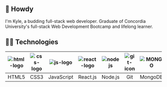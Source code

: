 ## 🤠 Howdy

I'm Kyle, a budding full-stack web developer. Graduate of Concordia University's full-stack Web Development Bootcamp and lifelong learner.

## 👨‍💻 Technologies

|![html-logo](https://user-images.githubusercontent.com/103784140/194715792-c66f1936-1445-4af9-9f6b-2048ae102f75.png)|![css-logo](https://user-images.githubusercontent.com/103784140/194723719-ff92911e-14d4-4755-9914-a075e8d931bd.png)|![js-logo](https://user-images.githubusercontent.com/103784140/194715810-44db665a-a84a-4323-bd8a-b84dbf935ed1.png)|![react-logo](https://user-images.githubusercontent.com/103784140/194715817-b10517af-8d30-44cd-bce6-01626385677a.png)|![nodejs](https://github.com/kylelangille/kylelangille/assets/103784140/72bb1574-3d7f-4705-99d3-666db9701dc8)|![git-icon](https://github.com/kylelangille/kylelangille/assets/103784140/71a3f49b-de18-4b1f-b2d6-7ef30bd99ff4)|![MONGO](https://github.com/kylelangille/kylelangille/assets/103784140/818f1950-bf53-4782-9365-3e9d24713d53)
|:-:|:-:|:-:|:-:|:-:|:-:|:-:|
|HTML5|CSS3|JavaScript|React.js|Node.js|Git|MongoDB|
